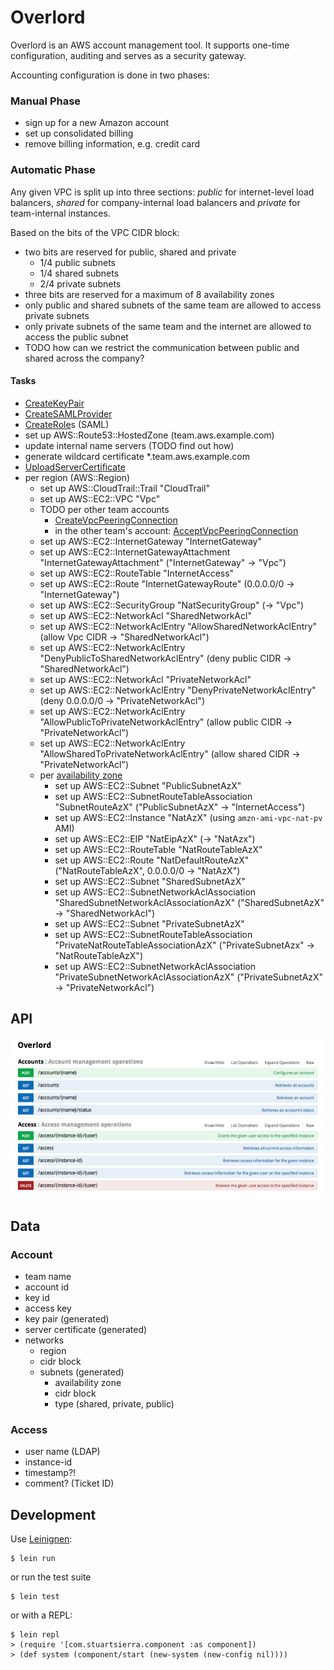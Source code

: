 # Overlord

Overlord is an AWS account management tool. It supports one-time configuration, auditing and serves as a security gateway.

Accounting configuration is done in two phases:

### Manual Phase

- sign up for a new Amazon account
- set up consolidated billing
- remove billing information, e.g. credit card

### Automatic Phase

Any given VPC is split up into three sections: *public* for internet-level load balancers,
*shared* for company-internal load balancers and *private* for team-internal instances.

Based on the bits of the VPC CIDR block:

- two bits are reserved for public, shared and private
    - 1/4 public subnets
    - 1/4 shared subnets
    - 2/4 private subnets
- three bits are reserved for a maximum of 8 availability zones
- only public and shared subnets of the same team are allowed to access private subnets
- only private subnets of the same team and the internet are allowed to access the public subnet
- TODO how can we restrict the communication between public and shared across the company?

#### Tasks

- [CreateKeyPair](http://docs.aws.amazon.com/AWSEC2/latest/APIReference/ApiReference-query-CreateKeyPair.html)
- [CreateSAMLProvider](http://docs.aws.amazon.com/IAM/latest/APIReference/API_CreateSAMLProvider.html)
- [CreateRole](http://docs.aws.amazon.com/IAM/latest/APIReference/API_CreateRole.html)s (SAML)
- set up AWS::Route53::HostedZone (team.aws.example.com)
- update internal name servers (TODO find out how)
- generate wildcard certificate \*.team.aws.example.com
- [UploadServerCertificate](http://docs.aws.amazon.com/IAM/latest/APIReference/API_UploadServerCertificate.html)
- per region (AWS::Region)
    - set up AWS::CloudTrail::Trail "CloudTrail"
    - set up AWS::EC2::VPC "Vpc"
    - TODO per other team accounts
        - [CreateVpcPeeringConnection](http://docs.aws.amazon.com/AWSEC2/latest/APIReference/ApiReference-query-CreateVpcPeeringConnection.html)
        - in the other team's account: [AcceptVpcPeeringConnection](http://docs.aws.amazon.com/AWSEC2/latest/APIReference/ApiReference-query-AcceptVpcPeeringConnection.html)
    - set up AWS::EC2::InternetGateway "InternetGateway"
    - set up AWS::EC2::InternetGatewayAttachment "InternetGatewayAttachment" ("InternetGateway" → "Vpc")
    - set up AWS::EC2::RouteTable "InternetAccess"
    - set up AWS::EC2::Route "InternetGatewayRoute" (0.0.0.0/0 → "InternetGateway")
    - set up AWS::EC2::SecurityGroup "NatSecurityGroup" (→ "Vpc")
    - set up AWS::EC2::NetworkAcl "SharedNetworkAcl"
    - set up AWS::EC2::NetworkAclEntry "AllowSharedNetworkAclEntry" (allow Vpc CIDR → "SharedNetworkAcl")
    - set up AWS::EC2::NetworkAclEntry "DenyPublicToSharedNetworkAclEntry" (deny public CIDR → "SharedNetworkAcl")
    - set up AWS::EC2::NetworkAcl "PrivateNetworkAcl"
    - set up AWS::EC2::NetworkAclEntry "DenyPrivateNetworkAclEntry" (deny 0.0.0.0/0 → "PrivateNetworkAcl")
    - set up AWS::EC2::NetworkAclEntry "AllowPublicToPrivateNetworkAclEntry" (allow public CIDR → "PrivateNetworkAcl")
    - set up AWS::EC2::NetworkAclEntry "AllowSharedToPrivateNetworkAclEntry" (allow shared CIDR → "PrivateNetworkAcl")
    - per [availability zone](http://docs.aws.amazon.com/AWSEC2/latest/APIReference/ApiReference-query-DescribeAvailabilityZones.html)
        - set up AWS::EC2::Subnet "PublicSubnetAzX"
        - set up AWS::EC2::SubnetRouteTableAssociation "SubnetRouteAzX" ("PublicSubnetAzX" → "InternetAccess")
        - set up AWS::EC2::Instance "NatAzX" (using `amzn-ami-vpc-nat-pv` AMI)
        - set up AWS::EC2::EIP "NatEipAzX" (→ "NatAzx")
        - set up AWS::EC2::RouteTable "NatRouteTableAzX"
        - set up AWS::EC2::Route "NatDefaultRouteAzX" ("NatRouteTableAzX", 0.0.0.0/0 → "NatAzX")
        - set up AWS::EC2::Subnet "SharedSubnetAzX"
        - set up AWS::EC2::SubnetNetworkAclAssociation "SharedSubnetNetworkAclAssociationAzX" ("SharedSubnetAzX" → "SharedNetworkAcl")
        - set up AWS::EC2::Subnet "PrivateSubnetAzX"
        - set up AWS::EC2::SubnetRouteTableAssociation "PrivateNatRouteTableAssociationAzX" ("PrivateSubnetAzx" → "NatRouteTableAzX")
        - set up AWS::EC2::SubnetNetworkAclAssociation "PrivateSubnetNetworkAclAssociationAzX" ("PrivateSubnetAzX" → "PrivateNetworkAcl")

## API

![API](docs/api.png)

## Data

### Account

- team name
- account id
- key id
- access key
- key pair (generated)
- server certificate (generated)
- networks
    - region
    - cidr block
    - subnets (generated)
        - availability zone
        - cidr block
        - type (shared, private, public)

### Access

- user name (LDAP)
- instance-id
- timestamp?!
- comment? (Ticket ID)

## Development

Use [Leinignen](http://leiningen.org/):

    $ lein run

or run the test suite

    $ lein test

or with a REPL:

    $ lein repl
    > (require '[com.stuartsierra.component :as component])
    > (def system (component/start (new-system (new-config nil))))
